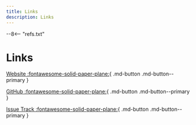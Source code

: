 ```yaml
---
title: Links
description: Links
---
```

--8<-- "refs.txt"

# Links

[Website :fontawesome-solid-paper-plane:](https://www.blockcore.net/){ .md-button .md-button--primary }

[GitHub :fontawesome-solid-paper-plane:](https://github.com/block-core/){ .md-button .md-button--primary }

[Issue Track :fontawesome-solid-paper-plane:](https://github.com/block-core/documentation/issues){ .md-button .md-button--primary }

